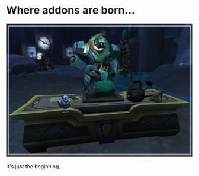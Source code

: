 # Where addons are born...

![Addon Forge Intro](profile/resources/media/addon_forge_intro.jpg)

It's just the beginning.